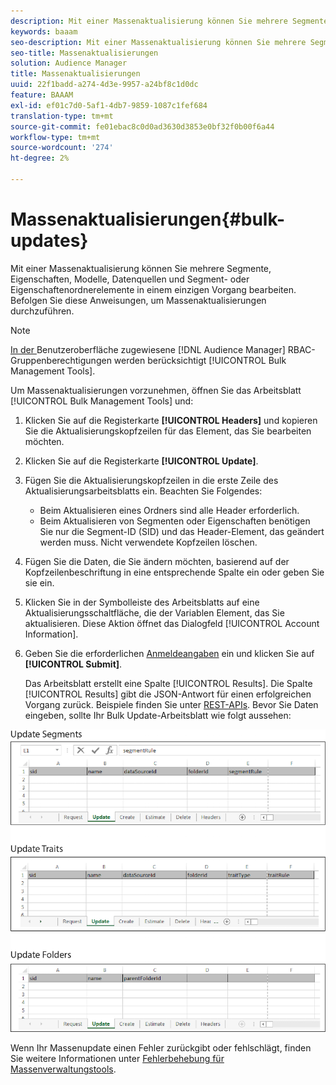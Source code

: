 ```yaml
---
description: Mit einer Massenaktualisierung können Sie mehrere Segmente, Eigenschaften, Modelle, Datenquellen und Segment- oder Eigenschaftenordnerelemente in einem einzigen Vorgang bearbeiten. Befolgen Sie diese Anweisungen, um Massenaktualisierungen durchzuführen.
keywords: baaam
seo-description: Mit einer Massenaktualisierung können Sie mehrere Segmente, Eigenschaften, Modelle, Datenquellen und Segment- oder Eigenschaftenordnerelemente in einem einzigen Vorgang bearbeiten. Befolgen Sie diese Anweisungen, um Massenaktualisierungen durchzuführen.
seo-title: Massenaktualisierungen
solution: Audience Manager
title: Massenaktualisierungen
uuid: 22f1badd-a274-4d3e-9957-a24bf8c1d0dc
feature: BAAAM
exl-id: ef01c7d0-5af1-4db7-9859-1087c1fef684
translation-type: tm+mt
source-git-commit: fe01ebac8c0d0ad3630d3853e0bf32f0b00f6a44
workflow-type: tm+mt
source-wordcount: '274'
ht-degree: 2%

---
```


# Massenaktualisierungen{#bulk-updates}

Mit einer Massenaktualisierung können Sie mehrere Segmente, Eigenschaften, Modelle, Datenquellen und Segment- oder Eigenschaftenordnerelemente in einem einzigen Vorgang bearbeiten. Befolgen Sie diese Anweisungen, um Massenaktualisierungen durchzuführen.

<!-- 

t_bulk_updates.xml

 -->

>[!NOTE]
>
>[In der ](../../features/administration/administration-overview.md) Benutzeroberfläche zugewiesene  [!DNL Audience Manager] RBAC-Gruppenberechtigungen werden berücksichtigt  [!UICONTROL Bulk Management Tools].

Um Massenaktualisierungen vorzunehmen, öffnen Sie das Arbeitsblatt [!UICONTROL Bulk Management Tools] und:

1. Klicken Sie auf die Registerkarte **[!UICONTROL Headers]** und kopieren Sie die Aktualisierungskopfzeilen für das Element, das Sie bearbeiten möchten.
2. Klicken Sie auf die Registerkarte **[!UICONTROL Update]**.
3. Fügen Sie die Aktualisierungskopfzeilen in die erste Zeile des Aktualisierungsarbeitsblatts ein. Beachten Sie Folgendes:

   * Beim Aktualisieren eines Ordners sind alle Header erforderlich.
   * Beim Aktualisieren von Segmenten oder Eigenschaften benötigen Sie nur die Segment-ID (SID) und das Header-Element, das geändert werden muss. Nicht verwendete Kopfzeilen löschen.

4. Fügen Sie die Daten, die Sie ändern möchten, basierend auf der Kopfzeilenbeschriftung in eine entsprechende Spalte ein oder geben Sie sie ein.
5. Klicken Sie in der Symbolleiste des Arbeitsblatts auf eine Aktualisierungsschaltfläche, die der Variablen        Element, das Sie aktualisieren.
Diese Aktion öffnet das Dialogfeld [!UICONTROL Account Information].

6. Geben Sie die erforderlichen [Anmeldeangaben](../../reference/bulk-management-tools/bulk-management-intro.md#auth-reqs) ein und klicken Sie auf **[!UICONTROL Submit]**.

   Das Arbeitsblatt erstellt eine Spalte [!UICONTROL Results]. Die Spalte [!UICONTROL Results] gibt die JSON-Antwort für einen erfolgreichen Vorgang zurück. Beispiele finden Sie unter [REST-APIs](../../api/rest-api-main/rest-api-main.md). Bevor Sie Daten eingeben, sollte Ihr Bulk Update-Arbeitsblatt wie folgt aussehen:

![](assets/update.png)

Wenn Ihr Massenupdate einen Fehler zurückgibt oder fehlschlägt, finden Sie weitere Informationen unter [Fehlerbehebung für Massenverwaltungstools](../../reference/bulk-management-tools/bulk-troubleshooting.md).
